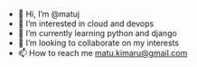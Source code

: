 - 👋 Hi, I’m @matuj
- 👀 I’m interested in cloud and devops
- 🌱 I’m currently learning python and django
- 💞️ I’m looking to collaborate on my interests
- 📫 How to reach me matu.kimaru@gmail.com

<!---
matuj/matuj is a ✨ special ✨ repository because its `README.md` (this file) appears on your GitHub profile.
You can click the Preview link to take a look at your changes.
--->
